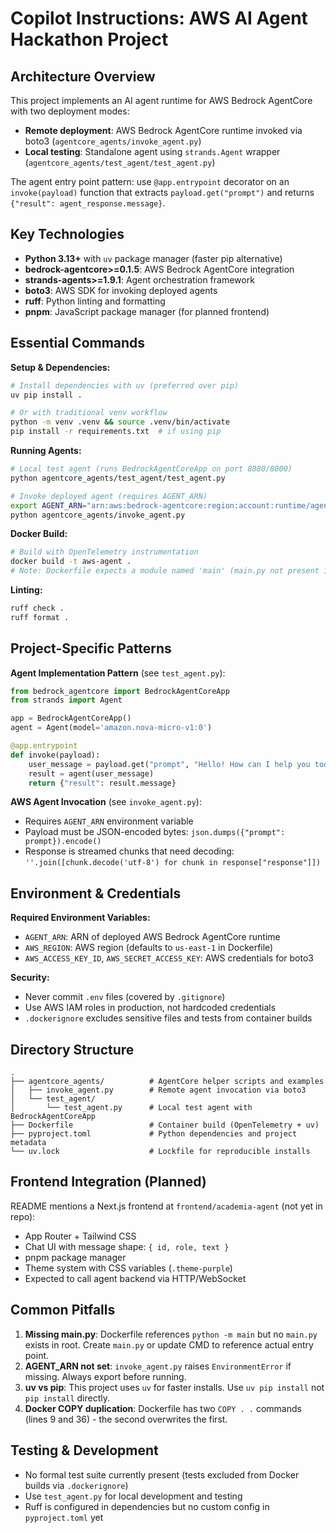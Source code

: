 # Copilot Instructions: AWS AI Agent Hackathon Project

## Architecture Overview

This project implements an AI agent runtime for AWS Bedrock AgentCore with two deployment modes:
- **Remote deployment**: AWS Bedrock AgentCore runtime invoked via boto3 (`agentcore_agents/invoke_agent.py`)
- **Local testing**: Standalone agent using `strands.Agent` wrapper (`agentcore_agents/test_agent/test_agent.py`)

The agent entry point pattern: use `@app.entrypoint` decorator on an `invoke(payload)` function that extracts `payload.get("prompt")` and returns `{"result": agent_response.message}`.

## Key Technologies

- **Python 3.13+** with `uv` package manager (faster pip alternative)
- **bedrock-agentcore>=0.1.5**: AWS Bedrock AgentCore integration
- **strands-agents>=1.9.1**: Agent orchestration framework
- **boto3**: AWS SDK for invoking deployed agents
- **ruff**: Python linting and formatting
- **pnpm**: JavaScript package manager (for planned frontend)

## Essential Commands

**Setup & Dependencies:**
```bash
# Install dependencies with uv (preferred over pip)
uv pip install .

# Or with traditional venv workflow
python -m venv .venv && source .venv/bin/activate
pip install -r requirements.txt  # if using pip
```

**Running Agents:**
```bash
# Local test agent (runs BedrockAgentCoreApp on port 8080/8000)
python agentcore_agents/test_agent/test_agent.py

# Invoke deployed agent (requires AGENT_ARN)
export AGENT_ARN="arn:aws:bedrock-agentcore:region:account:runtime/agent-id"
python agentcore_agents/invoke_agent.py
```

**Docker Build:**
```bash
# Build with OpenTelemetry instrumentation
docker build -t aws-agent .
# Note: Dockerfile expects a module named 'main' (main.py not present in current structure)
```

**Linting:**
```bash
ruff check .
ruff format .
```

## Project-Specific Patterns

**Agent Implementation Pattern** (see `test_agent.py`):
```python
from bedrock_agentcore import BedrockAgentCoreApp
from strands import Agent

app = BedrockAgentCoreApp()
agent = Agent(model='amazon.nova-micro-v1:0')

@app.entrypoint
def invoke(payload):
    user_message = payload.get("prompt", "Hello! How can I help you today?")
    result = agent(user_message)
    return {"result": result.message}
```

**AWS Agent Invocation** (see `invoke_agent.py`):
- Requires `AGENT_ARN` environment variable
- Payload must be JSON-encoded bytes: `json.dumps({"prompt": prompt}).encode()`
- Response is streamed chunks that need decoding: `''.join([chunk.decode('utf-8') for chunk in response["response"]])`

## Environment & Credentials

**Required Environment Variables:**
- `AGENT_ARN`: ARN of deployed AWS Bedrock AgentCore runtime
- `AWS_REGION`: AWS region (defaults to `us-east-1` in Dockerfile)
- `AWS_ACCESS_KEY_ID`, `AWS_SECRET_ACCESS_KEY`: AWS credentials for boto3

**Security:**
- Never commit `.env` files (covered by `.gitignore`)
- Use AWS IAM roles in production, not hardcoded credentials
- `.dockerignore` excludes sensitive files and tests from container builds

## Directory Structure

```
.
├── agentcore_agents/          # AgentCore helper scripts and examples
│   ├── invoke_agent.py        # Remote agent invocation via boto3
│   └── test_agent/
│       └── test_agent.py      # Local test agent with BedrockAgentCoreApp
├── Dockerfile                 # Container build (OpenTelemetry + uv)
├── pyproject.toml             # Python dependencies and project metadata
└── uv.lock                    # Lockfile for reproducible installs
```

## Frontend Integration (Planned)

README mentions a Next.js frontend at `frontend/academia-agent` (not yet in repo):
- App Router + Tailwind CSS
- Chat UI with message shape: `{ id, role, text }`
- pnpm package manager
- Theme system with CSS variables (`.theme-purple`)
- Expected to call agent backend via HTTP/WebSocket

## Common Pitfalls

1. **Missing main.py**: Dockerfile references `python -m main` but no `main.py` exists in root. Create `main.py` or update CMD to reference actual entry point.
2. **AGENT_ARN not set**: `invoke_agent.py` raises `EnvironmentError` if missing. Always export before running.
3. **uv vs pip**: This project uses `uv` for faster installs. Use `uv pip install` not `pip install` directly.
4. **Docker COPY duplication**: Dockerfile has two `COPY . .` commands (lines 9 and 36) - the second overwrites the first.

## Testing & Development

- No formal test suite currently present (tests excluded from Docker builds via `.dockerignore`)
- Use `test_agent.py` for local development and testing
- Ruff is configured in dependencies but no custom config in `pyproject.toml` yet
